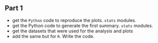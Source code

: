 ## Part 1
* get the `Python` code to reproduce the plots. `stats` modules.
* get the Python code to generate the first summary. `stats` modules.
* get the datasets that were used for the analysis and plots
* add the same but for `R`. Write the code.

